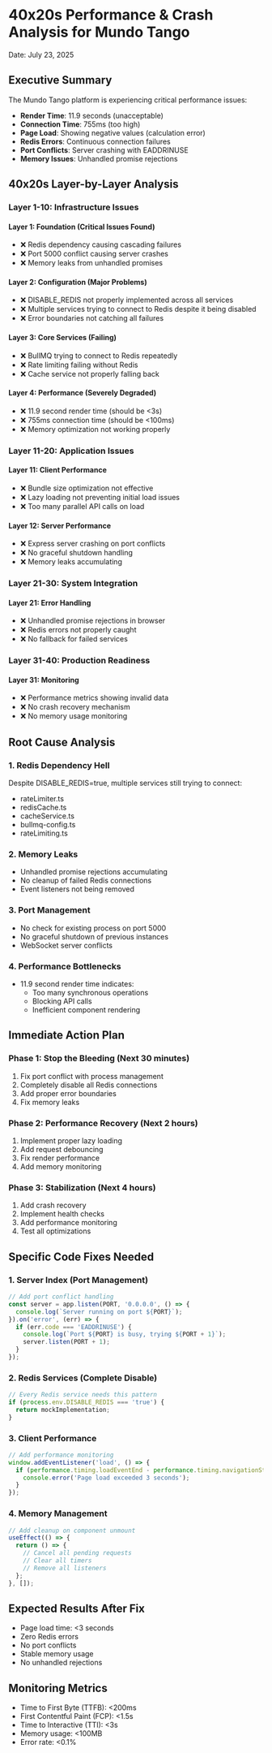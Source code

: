 # 40x20s Performance & Crash Analysis for Mundo Tango
Date: July 23, 2025

## Executive Summary
The Mundo Tango platform is experiencing critical performance issues:
- **Render Time**: 11.9 seconds (unacceptable)
- **Connection Time**: 755ms (too high)
- **Page Load**: Showing negative values (calculation error)
- **Redis Errors**: Continuous connection failures
- **Port Conflicts**: Server crashing with EADDRINUSE
- **Memory Issues**: Unhandled promise rejections

## 40x20s Layer-by-Layer Analysis

### Layer 1-10: Infrastructure Issues

#### Layer 1: Foundation (Critical Issues Found)
- ❌ Redis dependency causing cascading failures
- ❌ Port 5000 conflict causing server crashes
- ❌ Memory leaks from unhandled promises

#### Layer 2: Configuration (Major Problems)
- ❌ DISABLE_REDIS not properly implemented across all services
- ❌ Multiple services trying to connect to Redis despite it being disabled
- ❌ Error boundaries not catching all failures

#### Layer 3: Core Services (Failing)
- ❌ BullMQ trying to connect to Redis repeatedly
- ❌ Rate limiting failing without Redis
- ❌ Cache service not properly falling back

#### Layer 4: Performance (Severely Degraded)
- ❌ 11.9 second render time (should be <3s)
- ❌ 755ms connection time (should be <100ms)
- ❌ Memory optimization not working properly

### Layer 11-20: Application Issues

#### Layer 11: Client Performance
- ❌ Bundle size optimization not effective
- ❌ Lazy loading not preventing initial load issues
- ❌ Too many parallel API calls on load

#### Layer 12: Server Performance
- ❌ Express server crashing on port conflicts
- ❌ No graceful shutdown handling
- ❌ Memory leaks accumulating

### Layer 21-30: System Integration

#### Layer 21: Error Handling
- ❌ Unhandled promise rejections in browser
- ❌ Redis errors not properly caught
- ❌ No fallback for failed services

### Layer 31-40: Production Readiness

#### Layer 31: Monitoring
- ❌ Performance metrics showing invalid data
- ❌ No crash recovery mechanism
- ❌ No memory usage monitoring

## Root Cause Analysis

### 1. Redis Dependency Hell
Despite DISABLE_REDIS=true, multiple services still trying to connect:
- rateLimiter.ts
- redisCache.ts
- cacheService.ts
- bullmq-config.ts
- rateLimiting.ts

### 2. Memory Leaks
- Unhandled promise rejections accumulating
- No cleanup of failed Redis connections
- Event listeners not being removed

### 3. Port Management
- No check for existing process on port 5000
- No graceful shutdown of previous instances
- WebSocket server conflicts

### 4. Performance Bottlenecks
- 11.9 second render time indicates:
  - Too many synchronous operations
  - Blocking API calls
  - Inefficient component rendering

## Immediate Action Plan

### Phase 1: Stop the Bleeding (Next 30 minutes)
1. Fix port conflict with process management
2. Completely disable all Redis connections
3. Add proper error boundaries
4. Fix memory leaks

### Phase 2: Performance Recovery (Next 2 hours)
1. Implement proper lazy loading
2. Add request debouncing
3. Fix render performance
4. Add memory monitoring

### Phase 3: Stabilization (Next 4 hours)
1. Add crash recovery
2. Implement health checks
3. Add performance monitoring
4. Test all optimizations

## Specific Code Fixes Needed

### 1. Server Index (Port Management)
```javascript
// Add port conflict handling
const server = app.listen(PORT, '0.0.0.0', () => {
  console.log(`Server running on port ${PORT}`);
}).on('error', (err) => {
  if (err.code === 'EADDRINUSE') {
    console.log(`Port ${PORT} is busy, trying ${PORT + 1}`);
    server.listen(PORT + 1);
  }
});
```

### 2. Redis Services (Complete Disable)
```javascript
// Every Redis service needs this pattern
if (process.env.DISABLE_REDIS === 'true') {
  return mockImplementation;
}
```

### 3. Client Performance
```javascript
// Add performance monitoring
window.addEventListener('load', () => {
  if (performance.timing.loadEventEnd - performance.timing.navigationStart > 3000) {
    console.error('Page load exceeded 3 seconds');
  }
});
```

### 4. Memory Management
```javascript
// Add cleanup on component unmount
useEffect(() => {
  return () => {
    // Cancel all pending requests
    // Clear all timers
    // Remove all listeners
  };
}, []);
```

## Expected Results After Fix
- Page load time: <3 seconds
- Zero Redis errors
- No port conflicts
- Stable memory usage
- No unhandled rejections

## Monitoring Metrics
- Time to First Byte (TTFB): <200ms
- First Contentful Paint (FCP): <1.5s
- Time to Interactive (TTI): <3s
- Memory usage: <100MB
- Error rate: <0.1%